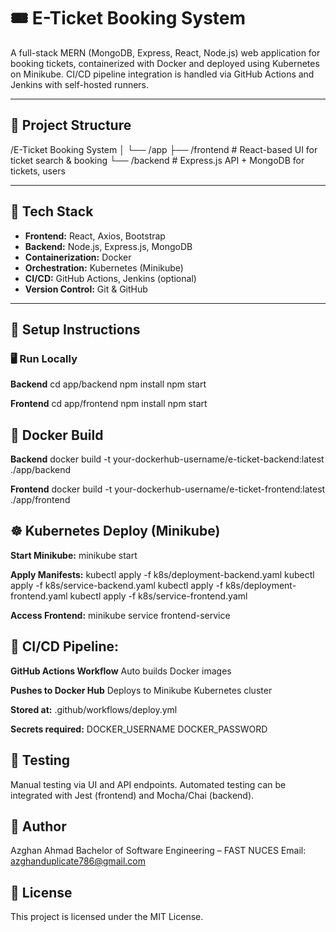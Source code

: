 # 🎟️ E-Ticket Booking System

A full-stack MERN (MongoDB, Express, React, Node.js) web application for booking tickets, containerized with Docker and deployed using Kubernetes on Minikube. CI/CD pipeline integration is handled via GitHub Actions and Jenkins with self-hosted runners.

---

## 📁 Project Structure

/E-Ticket Booking System
│
└── /app
├── /frontend # React-based UI for ticket search & booking
└── /backend # Express.js API + MongoDB for tickets, users


---

## 🚀 Tech Stack

- **Frontend:** React, Axios, Bootstrap
- **Backend:** Node.js, Express.js, MongoDB
- **Containerization:** Docker
- **Orchestration:** Kubernetes (Minikube)
- **CI/CD:** GitHub Actions, Jenkins (optional)
- **Version Control:** Git & GitHub

---

## 🔧 Setup Instructions

### 🖥️ Run Locally

**Backend**
cd app/backend
npm install
npm start

**Frontend**
cd app/frontend
npm install
npm start


## 🔨 Docker Build
**Backend**
docker build -t your-dockerhub-username/e-ticket-backend:latest ./app/backend

**Frontend**
docker build -t your-dockerhub-username/e-ticket-frontend:latest ./app/frontend


## ☸️ Kubernetes Deploy (Minikube)

**Start Minikube:**
minikube start

**Apply Manifests:**
kubectl apply -f k8s/deployment-backend.yaml
kubectl apply -f k8s/service-backend.yaml
kubectl apply -f k8s/deployment-frontend.yaml
kubectl apply -f k8s/service-frontend.yaml

**Access Frontend:**
minikube service frontend-service


## 🤖 CI/CD Pipeline:

**GitHub Actions Workflow**
Auto builds Docker images

**Pushes to Docker Hub**
Deploys to Minikube Kubernetes cluster

**Stored at:**
.github/workflows/deploy.yml

**Secrets required:**
DOCKER_USERNAME
DOCKER_PASSWORD

## 🧪 Testing
Manual testing via UI and API endpoints. Automated testing can be integrated with Jest (frontend) and Mocha/Chai (backend).

## 👤 Author
Azghan Ahmad
Bachelor of Software Engineering – FAST NUCES
Email: azghanduplicate786@gmail.com

## 📄 License
This project is licensed under the MIT License.
